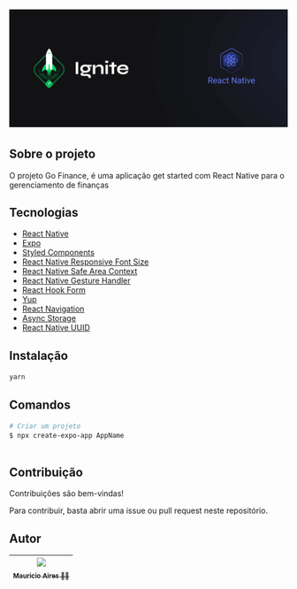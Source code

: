# ![Cover](.github/assets/cover-react-native.png)

## Sobre o projeto

O projeto Go Finance, é uma aplicação get started com React Native para o gerenciamento de finanças

## Tecnologias

- [React Native](https://reactnative.dev/)
- [Expo](https://expo.dev/)
- [Styled Components](https://styled-components.com/docs/basics)
- [React Native Responsive Font Size](https://www.npmjs.com/package/react-native-responsive-fontsize)
- [React Native Safe Area Context](https://github.com/th3rdwave/react-native-safe-area-context)
- [React Native Gesture Handler](https://www.npmjs.com/package/react-native-gesture-handler)
- [React Hook Form](https://www.react-hook-form.com/)
- [Yup](https://github.com/jquense/yup)
- [React Navigation](https://reactnavigation.org/)
- [Async Storage](https://docs.expo.dev/versions/latest/sdk/async-storage/)
- [React Native UUID](https://github.com/eugenehp/react-native-uuid)

## Instalação

```sh
yarn
```

## Comandos

```bash
# Criar um projeto
$ npx create-expo-app AppName



```

## Contribuição

Contribuições são bem-vindas!

Para contribuir, basta abrir uma issue ou pull request neste repositório.

## Autor

| [<img loading="lazy" src="https://github.com/MauricioAires.png" width=115><br><sub>Mauricio Aires 👋🏽</sub>](https://github.com/MauricioAires) |
| :-------------------------------------------------------------------------------------------------------------------------------------------: |
